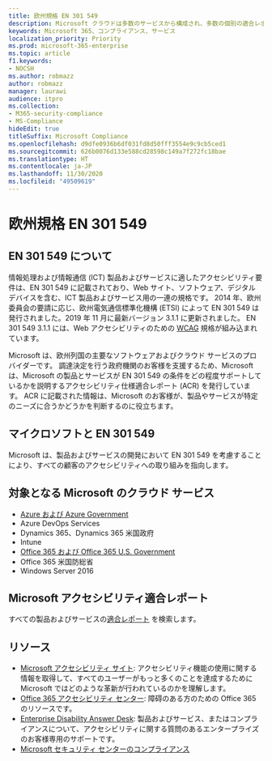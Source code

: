 ```yaml
---
title: 欧州規格 EN 301 549
description: Microsoft クラウドは多数のサービスから構成され、多数の個別の適合レポートに記載されています。
keywords: Microsoft 365、コンプライアンス、サービス
localization_priority: Priority
ms.prod: microsoft-365-enterprise
ms.topic: article
f1.keywords:
- NOCSH
ms.author: robmazz
author: robmazz
manager: laurawi
audience: itpro
ms.collection:
- M365-security-compliance
- MS-Compliance
hideEdit: true
titleSuffix: Microsoft Compliance
ms.openlocfilehash: d9dfe0936b6df031fd8d50fff3554e9c9cb5ced1
ms.sourcegitcommit: 626b0076d133e588cd28598c149a7f272fc18bae
ms.translationtype: HT
ms.contentlocale: ja-JP
ms.lasthandoff: 11/30/2020
ms.locfileid: "49509619"
---
```

# <a name="european-standards-en-301-549"></a>欧州規格 EN 301 549

## <a name="about-en-301-549"></a>EN 301 549 について

情報処理および情報通信 (ICT) 製品およびサービスに適したアクセシビリティ要件は、EN 301 549 に記載されており、Web サイト、ソフトウェア、デジタル デバイスを含む、ICT 製品およびサービス用の一連の規格です。 2014 年、欧州委員会の要請に応じ、欧州電気通信標準化機構 (ETSI) によって EN 301 549 は発行されました。2019 年 11 月に最新バージョン 3.1.1 に更新されました。 EN 301 549 3.1.1 には、Web アクセシビリティのための [WCAG](offering-WCAG-2-1.md) 規格が組み込まれています。

Microsoft は、欧州列国の主要なソフトウェアおよびクラウド サービスのプロバイダーです。 調達決定を行う政府機関のお客様を支援するため、Microsoft は、Microsoft の製品とサービスが EN 301 549 の条件をどの程度サポートしているかを説明するアクセシビリティ仕様適合レポート (ACR) を発行しています。 ACR に記載された情報は、Microsoft のお客様が、製品やサービスが特定のニーズに合うかどうかを判断するのに役立ちます。

## <a name="microsoft-and-en-301-549"></a>マイクロソフトと EN 301 549

Microsoft は、製品およびサービスの開発において EN 301 549 を考慮することにより、すべての顧客のアクセシビリティへの取り組みを指向します。

## <a name="microsoft-in-scope-cloud-services"></a>対象となる Microsoft のクラウド サービス

- [Azure および Azure Government](https://go.microsoft.com/fwlink/p/?linkid=2051569)
- Azure DevOps Services
- Dynamics 365、Dynamics 365 米国政府
- Intune
- [Office 365 および Office 365 U.S. Government](https://go.microsoft.com/fwlink/p/?LinkID=2077751)
- Office 365 米国防総省
- Windows Server 2016

## <a name="microsoft-accessibility-conformance-reports"></a>Microsoft アクセシビリティ適合レポート

すべての製品およびサービスの[適合レポート](https://cloudblogs.microsoft.com/industry-blog/government/2018/09/11/accessibility-conformance-reports/) を検索します。

## <a name="resources"></a>リソース

- [Microsoft アクセシビリティ サイト](https://www.microsoft.com/accessibility): アクセシビリティ機能の使用に関する情報を取得して、すべてのユーザーがもっと多くのことを達成するために Microsoft ではどのような革新が行われているのかを理解します。
- [Office 365 アクセシビリティ センター](https://go.microsoft.com/fwlink/p/?linkid=2051801): 障碍のある方のための Office 365 のリソースです。
- [Enterprise Disability Answer Desk](https://go.microsoft.com/fwlink/p/?linkid=2050890): 製品およびサービス、またはコンプライアンスについて、アクセシビリティに関する質問のあるエンタープライズのお客様専用のサポートです。
- [Microsoft セキュリティ センターのコンプライアンス](https://www.microsoft.com/trust-center/compliance/compliance-overview)
